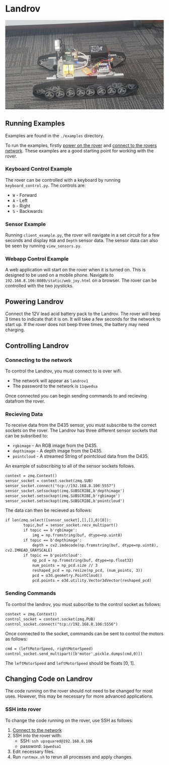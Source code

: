 # Landrov

![Landrov](./images/landrov.jpg)

## Running Examples

Examples are found in the `./examples` directory.

To run the examples, firstly [power on the rover](#Powering-Landrov) and [connect to the rovers network](#Connecting-to-the-network). These examples are a good starting point for working with the rover.

### Keyboard Control Example

The rover can be controlled with a keyboard by running `keyboard_control.py`. The controls are:
 - `W` - Forward
 - `A` - Left
 - `D` - Right
 - `S` - Backwards

### Sensor Example

Running `client_example.py`, the rover will navigate in a set circuit for a few seconds and display `RGB` and `Depth` sensor data. The sensor data can also be seen by running `view_sensors.py`.

### Webapp Control Example

A web application will start on the rover when it is turned on. This is designed to be used on a mobile phone. Navigate to `192.168.8.106:8080/static/web_joy.html` on a browser. The rover can be controlled with the two joysticks.

## Powering Landrov

Connect the 12V lead acid battery pack to the Landrov. The rover will beep 3 times to indicate that it is on. It will take a few seconds for the network to start up. If the rover does not beep three times, the battery may need charging.

## Controlling Landrov

### Connecting to the network

To control the Landrov, you must connect to is over wifi. 
- The network will appear as `landrov1` 
- The password to the network is `11qwedsa`

Once connected you can begin sending commands to and recieving datafrom the rover.

### Recieving Data

To receive data from the D435 sensor, you must subscribe to the correct sockets on the rover. The Landrov has three different sensor sockets that can be subsribed to:

- `rgbimage` - An RGB image from the D435.
- `depthimage` - A depth image from the D435.
- `pointcloud` - A streamed String of pointcloud data from the D435.

An example of subscribing to all of the sensor sockets follows.

```
context = zmq.Context()
sensor_socket = context.socket(zmq.SUB)
sensor_socket.connect("tcp://192.168.8.106:5557")
sensor_socket.setsockopt(zmq.SUBSCRIBE,b'depthimage') 
sensor_socket.setsockopt(zmq.SUBSCRIBE,b'rgbimage') 
sensor_socket.setsockopt(zmq.SUBSCRIBE,b'pointcloud')
```

The data can then be recieved as follows:

```
if len(zmq.select([sensor_socket],[],[],0)[0]):
        topic,buf = sensor_socket.recv_multipart()
        if topic == b'rgbimage':
            img = np.fromstring(buf, dtype=np.uint8)
        if topic == b'depthimage':
            depth = cv2.imdecode(np.fromstring(buf, dtype=np.uint8), cv2.IMREAD_GRAYSCALE) 
        if topic == b'pointcloud':
            np_pcd = np.fromstring(buf, dtype=np.float32)
            num_points = np_pcd.size // 3
            reshaped_pcd = np.resize(np_pcd, (num_points, 3))
            pcd = o3d.geometry.PointCloud()
            pcd.points = o3d.utility.Vector3dVector(reshaped_pcd)
```

### Sending Commands

To control the landrov, you must subscribe to the control socket as follows:

```
context = zmq.Context()
control_socket = context.socket(zmq.PUB)
control_socket.connect("tcp://192.168.8.106:5556")
```
Once connected to the socket, commands can be sent to control the motors as follows:

```
cmd = (leftMotorSpeed, rightMotorSpeed)
control_socket.send_multipart([b'motor',pickle.dumps(cmd,0)])
```
The `leftMotorSpeed` and `leftMotorSpeed` should be floats [0, 1].

## Changing Code on Landrov

The code running on the rover should not need to be changed for most uses. However, this may be necessary for more advanced applications.

### SSH into rover

To change the code running on the rover, use SSH as follows:

1. [Connect to the network](#Connecting-to-the-network)
2. SSH into the rover with:
    - SSH: `ssh upsquared@192.168.8.106`
    - password: `1qwedsa1`
3. Edit necessary files.
4. Run `runtmux.sh` to rerun all processes and apply changes.